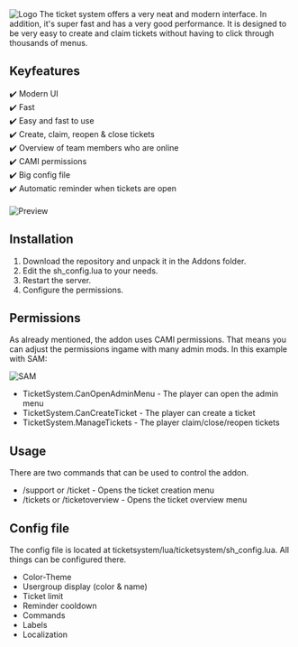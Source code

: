 <img src="https://i.imgur.com/BfjdLda.png" alt="Logo">
The ticket system offers a very neat and modern interface. In addition, it's super fast and has a very good performance. It is designed to be very easy to create and claim tickets without having to click through thousands of menus.

## Keyfeatures
✔️ Modern UI<br />
✔️ Fast<br />
✔️ Easy and fast to use<br />
✔️ Create, claim, reopen & close tickets<br />
✔️ Overview of team members who are online<br />
✔️ CAMI permissions<br />
✔️ Big config file<br />
✔️ Automatic reminder when tickets are open<br />
<br/>
<img src="https://i.imgur.com/Aq6jxeN.jpeg" alt="Preview">


## Installation
<ol>
<li>Download the repository and unpack it in the Addons folder.</li>
<li>Edit the sh_config.lua to your needs.</li>
<li>Restart the server.</li>
<li>Configure the permissions.</li>
</ol>

## Permissions
As already mentioned, the addon uses CAMI permissions. That means you can adjust the permissions ingame with many admin mods.
In this example with SAM:

<img src="https://i.imgur.com/qEjK5Oz.png" alt="SAM">

<ul>
<li>TicketSystem.CanOpenAdminMenu - The player can open the admin menu</li>
<li>TicketSystem.CanCreateTicket - The player can create a ticket</li>
<li>TicketSystem.ManageTickets - The player claim/close/reopen tickets</li>
</ul>

## Usage
There are two commands that can be used to control the addon.
<ul>
<li>/support or /ticket - Opens the ticket creation menu</li>
<li>/tickets or /ticketoverview - Opens the ticket overview menu</li>
</ul>

## Config file
The config file is located at ticketsystem/lua/ticketsystem/sh_config.lua. All things can be configured there.
<ul>
<li>Color-Theme</li>
<li>Usergroup display (color & name)</li>
<li>Ticket limit</li>
<li>Reminder cooldown</li>
<li>Commands</li>
<li>Labels</li>
<li>Localization</li>
</ul>

 